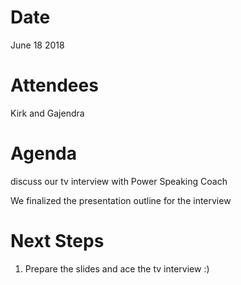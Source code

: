 # Date 
June 18 2018

# Attendees
Kirk and Gajendra 

# Agenda
discuss our tv interview with Power Speaking Coach

We finalized the presentation outline for the interview

# Next Steps
1) Prepare the slides and ace the tv interview :)